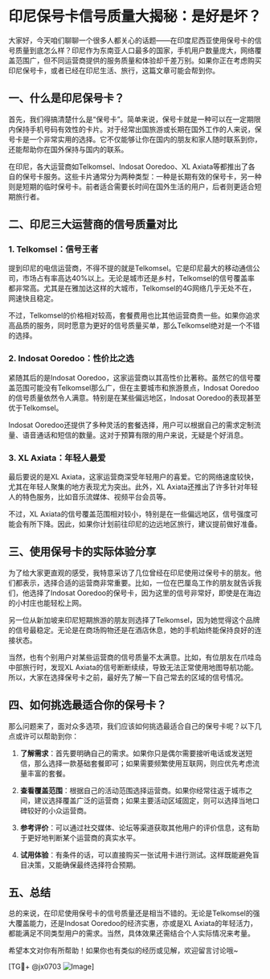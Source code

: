 # 印尼保号卡信号质量大揭秘：是好是坏？

大家好，今天咱们聊聊一个很多人都关心的话题——在印度尼西亚使用保号卡的信号质量到底怎么样？印尼作为东南亚人口最多的国家，手机用户数量庞大，网络覆盖范围广，但不同运营商提供的服务质量和体验却千差万别。如果你正在考虑购买印尼保号卡，或者已经在印尼生活、旅行，这篇文章可能会帮到你。

## 一、什么是印尼保号卡？

首先，我们得搞清楚什么是“保号卡”。简单来说，保号卡就是一种可以在一定期限内保持手机号码有效性的卡片。对于经常出国旅游或长期在国外工作的人来说，保号卡是一个非常实用的选择。它不仅能够让你在国内的朋友和家人随时联系到你，还能帮助你在国外保持与国内的联系。

在印尼，各大运营商如Telkomsel、Indosat Ooredoo、XL Axiata等都推出了各自的保号卡服务。这些卡片通常分为两种类型：一种是长期有效的保号卡，另一种则是短期的临时保号卡。前者适合需要长时间在国外生活的用户，后者则更适合短期旅行者。

## 二、印尼三大运营商的信号质量对比

### 1. Telkomsel：信号王者

提到印尼的电信运营商，不得不提的就是Telkomsel。它是印尼最大的移动通信公司，市场占有率高达40%以上。无论是城市还是乡村，Telkomsel的信号覆盖率都非常高。尤其是在雅加达这样的大城市，Telkomsel的4G网络几乎无处不在，网速快且稳定。

不过，Telkomsel的价格相对较高，套餐费用也比其他运营商贵一些。如果你追求高品质的服务，同时愿意为更好的信号质量买单，那么Telkomsel绝对是一个不错的选择。

### 2. Indosat Ooredoo：性价比之选

紧随其后的是Indosat Ooredoo，这家运营商以其高性价比著称。虽然它的信号覆盖范围可能没有Telkomsel那么广，但在主要城市和旅游景点，Indosat Ooredoo的信号质量依然令人满意。特别是在某些偏远地区，Indosat Ooredoo的表现甚至优于Telkomsel。

Indosat Ooredoo还提供了多种灵活的套餐选择，用户可以根据自己的需求定制流量、语音通话和短信的数量。这对于预算有限的用户来说，无疑是个好消息。

### 3. XL Axiata：年轻人最爱

最后要说的是XL Axiata，这家运营商深受年轻用户的喜爱。它的网络速度较快，尤其在年轻人聚集的地方表现尤为突出。此外，XL Axiata还推出了许多针对年轻人的特色服务，比如音乐流媒体、视频平台会员等。

不过，XL Axiata的信号覆盖范围相对较小，特别是在一些偏远地区，信号强度可能会有所下降。因此，如果你计划前往印尼的边远地区旅行，建议提前做好准备。

## 三、使用保号卡的实际体验分享

为了给大家更直观的感受，我特意采访了几位曾经在印尼使用过保号卡的朋友。他们都表示，选择合适的运营商非常重要。比如，一位在巴厘岛工作的朋友就告诉我们，他选择了Indosat Ooredoo的保号卡，因为这里的信号非常好，即使是在海边的小村庄也能轻松上网。

另一位从新加坡来印尼短期旅游的朋友则选择了Telkomsel，因为她觉得这个品牌的信号最稳定。无论是在商场购物还是在酒店休息，她的手机始终能保持良好的连接状态。

当然，也有个别用户对某些运营商的信号质量不太满意。比如，有位朋友在爪哇岛中部旅行时，发现XL Axiata的信号断断续续，导致无法正常使用地图导航功能。所以，大家在选择保号卡之前，最好先了解一下自己常去的区域的信号情况。

## 四、如何挑选最适合你的保号卡？

那么问题来了，面对众多选项，我们应该如何挑选最适合自己的保号卡呢？以下几点或许可以帮助到你：

1. **了解需求**：首先要明确自己的需求。如果你只是偶尔需要接听电话或发送短信，那么选择一款基础套餐即可；如果需要频繁使用互联网，则应优先考虑流量丰富的套餐。

2. **查看覆盖范围**：根据自己的活动范围选择运营商。如果你经常往返于城市之间，建议选择覆盖广泛的运营商；如果主要活动区域固定，则可以选择当地口碑较好的小众运营商。

3. **参考评价**：可以通过社交媒体、论坛等渠道获取其他用户的评价信息，这有助于更好地判断某个运营商的真实水平。

4. **试用体验**：有条件的话，可以直接购买一张试用卡进行测试。这样既能避免盲目决策，又能确保最终选择符合预期。

## 五、总结

总的来说，在印尼使用保号卡的信号质量还是相当不错的。无论是Telkomsel的强大覆盖能力，还是Indosat Ooredoo的经济实惠，亦或是XL Axiata的年轻活力，都能满足不同类型用户的需求。当然，具体效果还需结合个人实际情况来考量。

希望本文对你有所帮助！如果你也有类似的经历或见解，欢迎留言讨论哦~ 

[TG💪+ @jx0703 ![Image](https://github.com/user-attachments/assets/dbca1d08-cadb-493c-b0ec-ad6f7a83f270)]